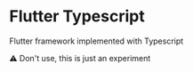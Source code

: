 # Flutter Typescript

Flutter framework implemented with Typescript

⚠ Don't use, this is just an experiment
